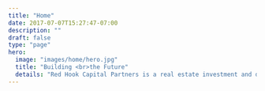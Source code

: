 ```yaml
---
title: "Home"
date: 2017-07-07T15:27:47-07:00
description: ""
draft: false
type: "page"
hero:
  image: "images/home/hero.jpg"
  title: "Building <br>the Future"
  details: "Red Hook Capital Partners is a real estate investment and development firm working with schools and organizations to create their permanent homes."
---
```

